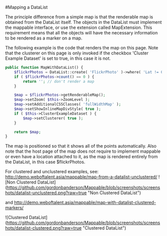 #Mapping a DataList

The principle difference from a simple map is that the renderable map is obtained from the DataList
itself.  The objects in the DataList must implement the mappable interface, or use the extension
called MapExtension.  This requirement means that all the objects will have the necessary
information to be rendered as a marker on a map.

The following example is the code that renders the map on this page.  Note that the clusterer on
this page is only invoked if the checkbox 'Cluster Example Dataset' is set to true, in this case
it is not.

```php
public function MapWithDataList() {
	$flickrPhotos = DataList::create( 'FlickrPhoto' )->where( 'Lat != 0 AND Lon !=0' );
	if ( $flickrPhotos->count() == 0 ) {
		return ''; // don't render a map
	}

	$map = $flickrPhotos->getRenderableMap();
	$map->setZoom( $this->ZoomLevel );
	$map->setAdditionalCSSClasses( 'fullWidthMap' );
	$map->setShowInlineMapDivStyle( true );
	if ( $this->ClusterExampleDataset ) {
		$map->setClusterer( true );
	}

	return $map;
}
 ```

The map is positioned so that it shows all of the points automatically.  Also note that the host
page of the map does not require to implement mappable or even have a location attached to it, as
the map is rendered entirely from the DataList, in this case $flickrPhotos.

For clustered and unclustered examples, see:
http://demo.weboftalent.asia/mappable/map-from-a-datalist-unclustered/
![Non Clustered DataList]
(https://github.com/gordonbanderson/Mappable/blob/screenshots/screenshots/datalist-unclustered.png?raw=true
"Non Clustered DataList")

and http://demo.weboftalent.asia/mappable/map-with-datalist-clustered-markers/

![Clustered DataList]
(https://github.com/gordonbanderson/Mappable/blob/screenshots/screenshots/datalist-clustered.png?raw=true
"Clustered DataList")
